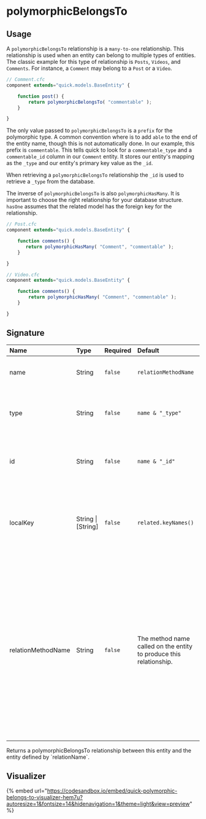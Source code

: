 # polymorphicBelongsTo

## Usage

A `polymorphicBelongsTo` relationship is a `many-to-one` relationship. This relationship is used when an entity can belong to multiple types of entities. The classic example for this type of relationship is `Posts`, `Videos`, and `Comments`. For instance, a `Comment` may belong to a `Post` or a `Video`.

```javascript
// Comment.cfc
component extends="quick.models.BaseEntity" {

    function post() {
        return polymorphicBelongsTo( "commentable" );
    }

}
```

The only value passed to `polymorphicBelongsTo` is a `prefix` for the polymorphic type. A common convention where is to add `able` to the end of the entity name, though this is not automatically done. In our example, this prefix is `commentable`. This tells quick to look for a `commentable_type` and a `commentable_id` column in our `Comment` entity. It stores our entity's mapping as the `_type` and our entity's primary key value as the `_id`.

When retrieving a `polymorphicBelongsTo` relationship the `_id` is used to retrieve a `_type` from the database.

The inverse of `polymorphicBelongsTo` is also `polymorphicHasMany`. It is important to choose the right relationship for your database structure. `hasOne` assumes that the related model has the foreign key for the relationship.

```javascript
// Post.cfc
component extends="quick.models.BaseEntity" {

    function comments() {
       return polymorphicHasMany( "Comment", "commentable" );
    }

}
```

```javascript
// Video.cfc
component extends="quick.models.BaseEntity" {

    function comments() {
        return polymorphicHasMany( "Comment", "commentable" );
    }

}
```

## Signature

<table>
  <thead>
    <tr>
      <th style="text-align:left">Name</th>
      <th style="text-align:left">Type</th>
      <th style="text-align:left">Required</th>
      <th style="text-align:left">Default</th>
      <th style="text-align:left">Description</th>
    </tr>
  </thead>
  <tbody>
    <tr>
      <td style="text-align:left">name</td>
      <td style="text-align:left">String</td>
      <td style="text-align:left"><code>false</code>
      </td>
      <td style="text-align:left"><code>relationMethodName</code>
      </td>
      <td style="text-align:left">The name given to the polymorphic relationship.</td>
    </tr>
    <tr>
      <td style="text-align:left">type</td>
      <td style="text-align:left">String</td>
      <td style="text-align:left"><code>false</code>
      </td>
      <td style="text-align:left"><code>name &amp; &quot;_type&quot;</code>
      </td>
      <td style="text-align:left">The column name that defines the type of the polymorphic relationship.</td>
    </tr>
    <tr>
      <td style="text-align:left">id</td>
      <td style="text-align:left">String</td>
      <td style="text-align:left"><code>false</code>
      </td>
      <td style="text-align:left"><code>name &amp; &quot;_id&quot;</code>
      </td>
      <td style="text-align:left">The column name that defines the id of the polymorphic relationship.</td>
    </tr>
    <tr>
      <td style="text-align:left">localKey</td>
      <td style="text-align:left">String | [String]</td>
      <td style="text-align:left"><code>false</code>
      </td>
      <td style="text-align:left"><code>related.keyNames()</code>
      </td>
      <td style="text-align:left">The column name on the <code>realted</code> entity that is referred to by
        the <code>foreignKey</code> of the <code>parent</code> entity.</td>
    </tr>
    <tr>
      <td style="text-align:left">relationMethodName</td>
      <td style="text-align:left">String</td>
      <td style="text-align:left"><code>false</code>
      </td>
      <td style="text-align:left">The method name called on the entity to produce this relationship.</td>
      <td
      style="text-align:left">
        <p>The method name called to retrieve this relationship. Uses a stack backtrace
          to determine by default.</p>
        <p>&lt;b&gt;&lt;/b&gt;</p>
        <p><b>DO NOT PASS A VALUE HERE UNLESS YOU KNOW WHAT YOU ARE DOING.</b>
        </p>
        </td>
    </tr>
  </tbody>
</table>Returns a polymorphicBelongsTo relationship between this entity and the entity defined by `relationName`.

## Visualizer

{% embed url="https://codesandbox.io/embed/quick-polymorphic-belongs-to-visualizer-hem7u?autoresize=1&fontsize=14&hidenavigation=1&theme=light&view=preview" %}



